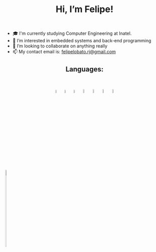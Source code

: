 <h1 align="center"> Hi, I’m Felipe!</h1>
<br>

- 🎓 I'm currently studying Computer Engineering at Inatel.
- 👀 I’m interested in embedded systems and back-end programming
- 💞️ I’m looking to collaborate on anything really
- 📫 My contact email is: felipelobato.rj@gmail.com

<h2 align="center"> Languages: </h2>
<br>
<p align="center" float="left">
  <img src="https://upload.wikimedia.org/wikipedia/commons/thumb/1/18/C_Programming_Language.svg/1853px-C_Programming_Language.svg.png"  width="5%">
  <img src="https://upload.wikimedia.org/wikipedia/commons/thumb/1/18/ISO_C%2B%2B_Logo.svg/1822px-ISO_C%2B%2B_Logo.svg.png" width="5%">
  <img src="https://cdn.worldvectorlogo.com/logos/c--4.svg" width="5%">
  <img src="https://upload.wikimedia.org/wikipedia/commons/thumb/3/38/HTML5_Badge.svg/1024px-HTML5_Badge.svg.png" width="5.4%">
  <img src="https://upload.wikimedia.org/wikipedia/commons/thumb/9/99/Unofficial_JavaScript_logo_2.svg/512px-Unofficial_JavaScript_logo_2.svg.png" width="5.4%">
  <img src="https://upload.wikimedia.org/wikipedia/commons/thumb/c/c3/Python-logo-notext.svg/2048px-Python-logo-notext.svg.png" width="5.4%">
  <img src="https://cdn-icons-png.flaticon.com/512/226/226777.png" width="5.4%">
</p>
<br>

<p align="left"> <img src="https://preview.redd.it/vw6c9iwr6rk51.jpg?auto=webp&s=a9ca2ca97cb0b1a386d3ce5cc3ba6a4862761b1c" width="5%" height="25%"> </p>
<br>
<!---
LobatoLobato/LobatoLobato is a ✨ special ✨ repository because its `README.md` (this file) appears on your GitHub profile.
You can click the Preview link to take a look at your changes.
--->

